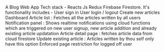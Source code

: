 A Blog Web App
Tech stack -
Reacts Js
Redux
Firebase
Firestore.
It's functionality includes -
User sign in
User login / logout
Create new articles
Dashboard
Article list : Fetches all the articles written by all users
Notification panel : Shows realtime notifications using cloud functions which are triggered on new user signup, new article addition and already existing article updatation
Article detail page : fetches article data from cloud firestore
Update existing article : Articles written by thou self only have this option
Enforced page restriction for logged off user
